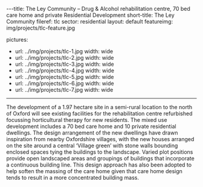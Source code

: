 ﻿---title: The Ley Community – Drug & Alcohol rehabilitation centre, 70 bed care home and private Residential Development
short-title: The Ley Community
fileref: tlc
sector: residential
layout: default
featureimg: img/projects/tlc-feature.jpg

pictures:
  - url: ../img/projects/tlc-1.jpg
    width: wide
  - url: ../img/projects/tlc-2.jpg
    width: wide
  - url: ../img/projects/tlc-3.jpg
    width: wide
  - url: ../img/projects/tlc-4.jpg
    width: wide
  - url: ../img/projects/tlc-5.jpg
    width: wide
  - url: ../img/projects/tlc-6.jpg
    width: wide
  - url: ../img/projects/tlc-7.jpg
    width: wide

---

The development of a 1.97 hectare site in a semi-rural location to the north of Oxford will see existing facilities for the rehabilitation centre refurbished focussing horticultural therapy for new residents. The mixed use development includes a 70 bed care home and 10 private residential dwellings.
The design arrangement of the new dwellings have drawn inspiration from nearby Oxfordshire villages, with the new houses arranged on the site around a central ‘Village green’ with stone walls bounding enclosed spaces tying the buildings to the landscape. Varied plot positions provide open landscaped areas and groupings of buildings that incorporate a continuous building line. This design approach has also been adopted to help soften the massing of the care home given that care home design tends to result in a more concentrated building mass. 

